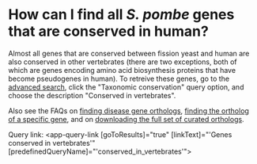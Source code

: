 # How can I find all *S. pombe* genes that are conserved in human?
<!-- pombase_categories: Finding data,Genome statistics and lists,Orthology -->

Almost all genes that are conserved between fission yeast and human
are also conserved in other vertebrates (there are two exceptions,
both of which are genes encoding amino acid biosynthesis proteins that
have become pseudogenes in human). To retreive these genes, go to the
[advanced search](query), click the "Taxonomic conservation" query
option, and choose the description "Conserved in vertebrates".

Also see the FAQs on [finding disease gene orthologs](/faq/how-can-i-find-s.-pombe-genes-associated-human-disease),
[finding the ortholog of a specific gene](/faq/how-can-i-find-s.-pombe-ortholog-s-human-gene), and on
[downloading the full set of curated orthologs](/faq/how-can-i-obtain-list-human-and-s.-pombe-orthologs).

Query link: <app-query-link [goToResults]="true" [linkText]="'Genes conserved in vertebrates'" [predefinedQueryName]="'conserved_in_vertebrates'"></app-query-link>
